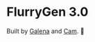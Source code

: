 # FlurryGen 3.0

Built by [Galena](https://github.com/LogitechGalena) and [Cam](https://github.com/camdressler). 💙
